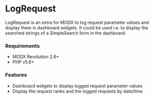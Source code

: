 # LogRequest

LogRequest is an extra for MODX to log request parameter values and display them
in dashboard widgets. It could be used i.e. to display the searched strings of a
SimpleSearch form in the dashboard.

### Requirements

* MODX Revolution 2.6+
* PHP v5.6+

### Features

* Dashboard widgets to display logged request parameter values
* Display the request ranks and the logged requests by date/time